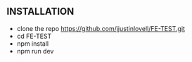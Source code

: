 ## INSTALLATION 
- clone the repo https://github.com/jjustinlovell/FE-TEST.git
- cd FE-TEST
- npm install
- npm run dev

